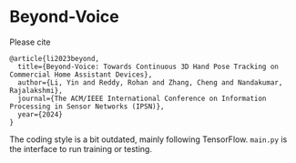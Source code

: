 # Beyond-Voice

Please cite
```
@article{li2023beyond,
  title={Beyond-Voice: Towards Continuous 3D Hand Pose Tracking on Commercial Home Assistant Devices},
  author={Li, Yin and Reddy, Rohan and Zhang, Cheng and Nandakumar, Rajalakshmi},
  journal={The ACM/IEEE International Conference on Information Processing in Sensor Networks (IPSN)},
  year={2024}
}
```

The coding style is a bit outdated, mainly following TensorFlow. `main.py` is the interface to run training or testing.